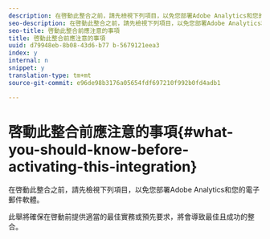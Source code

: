 ```yaml
---
description: 在啓動此整合之前，請先檢視下列項目，以免您部署Adobe Analytics和您的電子郵件軟體。
seo-description: 在啓動此整合之前，請先檢視下列項目，以免您部署Adobe Analytics和您的電子郵件軟體。
seo-title: 啓動此整合前應注意的事項
title: 啓動此整合前應注意的事項
uuid: d79948eb-8b08-43d6-b77 b-5679121eea3
index: y
internal: n
snippet: y
translation-type: tm+mt
source-git-commit: e96de98b3176a05654fdf697210f992b0fd4adb1

---
```



# 啓動此整合前應注意的事項{#what-you-should-know-before-activating-this-integration}

在啓動此整合之前，請先檢視下列項目，以免您部署Adobe Analytics和您的電子郵件軟體。

此舉將確保在啓動前提供適當的最佳實務或預先要求，將會導致最佳且成功的整合。
